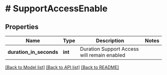 # # SupportAccessEnable

## Properties

Name | Type | Description | Notes
------------ | ------------- | ------------- | -------------
**duration_in_seconds** | **int** | Duration Support Access will remain enabled |

[[Back to Model list]](../../README.md#models) [[Back to API list]](../../README.md#endpoints) [[Back to README]](../../README.md)
